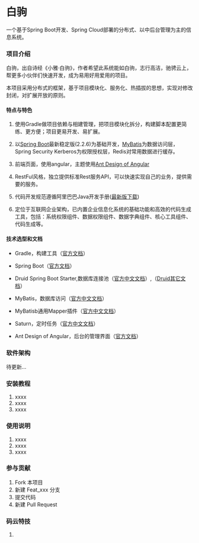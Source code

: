 # 白驹

一个基于Spring Boot开发、Spring Cloud部署的分布式、以中后台管理为主的信息系统。

### 项目介绍

白驹，出自诗经《小雅·白驹》，作者希望此系统能如白驹，志行高洁，驰骋云上，帮更多小伙伴们快速开发，成为易用好用爱用的项目。

本项目采用分布式的框架，基于项目模块化、服务化、热插拔的思想，实现对修改封闭，对扩展开放的原则。

#### 特点与特色

1. 使用Gradle做项目依赖与相建管理，把项目模块化拆分，构建脚本配置更简练、更方便；项目更易开发、易扩展。

2. 以[Spring Boot](https://spring.io/projects/spring-boot#overview)最新稳定版(2.2.6)为基础开发，[MyBatis](https://mybatis.io/)为数据访问层，Spring Security Kerberos为权限授权层，Redis对常用数据进行缓存。

3. 前端页面，使用angular，主题使用[Ant Design of Angular](https://ng.ant.design/docs/introduce/zh)

4. RestFul风格，独立提供标准Rest服务API，可以快速实现自己的业务，提供需要的服务。

5. 代码开发规范遵循阿里巴巴Java开发手册([最新版下载](https://github.com/alibaba/p3c))

6. 定位于互联网企业架构，已内置企业信息化系统的基础功能和高效的代码生成工具，包括：系统权限组件、数据权限组件、数据字典组件、核心工具组件、代码生成等。

#### 技术选型和文档

- Gradle，构建工具（[官方文档](https://docs.gradle.org)）
- Spring Boot（[官方文档](https://spring.io/projects/spring-boot#learn)）
- Druid Spring Boot Starter,数据库连接池（[官方中文文档](https://github.com/alibaba/druid/tree/master/druid-spring-boot-starter/)）,（[Druid其它文档](https://github.com/alibaba/druid/wiki/%E9%A6%96%E9%A1%B5)）
- MyBatis，数据库访问（[官方中文文档](https://mybatis.org/mybatis-3/zh/index.html)） 
- MyBatisb通用Mapper插件（[官方中文文档](https://mybatis.io/)）
- Saturn，定时任务（[官方中文文档](https://vipshop.github.io/Saturn/#/)）

- Ant Design of Angular，后台的管理界面（[官方文档](https://ng.ant.design/docs/introduce/zh)）

### 软件架构

待更新...

### 安装教程

1. xxxx
2. xxxx
3. xxxx

### 使用说明

1. xxxx
2. xxxx
3. xxxx

### 参与贡献

1. Fork 本项目
2. 新建 Feat_xxx 分支
3. 提交代码
4. 新建 Pull Request

### 码云特技

1.
